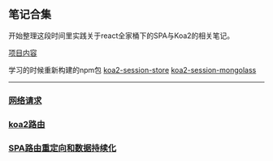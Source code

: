 ## 笔记合集

开始整理这段时间里实践关于react全家桶下的SPA与Koa2的相关笔记。

[项目内容](https://github.com/Sunshine168/Full-stack-Blog)


学习的时候重新构建的npm包
[koa2-session-store](https://www.npmjs.com/package/koa2-session-store)
[koa2-session-mongolass](https://www.npmjs.com/package/koa2-session-mongolass)

---

### [网络请求](https://github.com/Sunshine168/Full-stack-Blog/blob/master/note/note1.md)
### [koa2路由](https://github.com/Sunshine168/Full-stack-Blog/blob/master/note/note2.md)

### [SPA路由重定向和数据持续化](https://github.com/Sunshine168/Full-stack-Blog/blob/master/note/note3.md)



